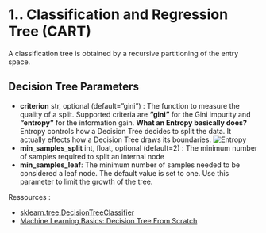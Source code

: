 # 1.. Classification and Regression Tree (CART)
A classification tree is obtained by a recursive partitioning of the entry space.
## Decision Tree Parameters
- **criterion** str, optional (default=”gini”) : The function to measure the quality of a split.
Supported criteria are **“gini”** for the Gini impurity and **“entropy”** for the information gain.
**What an Entropy basically does?**
Entropy controls how a Decision Tree decides to split the data. It actually effects how a Decision Tree draws its boundaries.
![Entropy](C:\Users\User\Desktop\4DS\ML\MachineLearningGIT\Capture.JPG)
- **min_samples_split** int, float, optional (default=2) : The minimum number of samples required to split an internal node
- **min_samples_leaf**: The minimum number of samples needed to be considered a leaf node. The default value is set to one. Use this parameter to limit the growth of the tree.











Ressources :
- [sklearn.tree.DecisionTreeClassifier](https://scikit-learn.org/stable/modules/generated/sklearn.tree.DecisionTreeClassifier.html)
- [Machine Learning Basics: Decision Tree From Scratch](https://towardsdatascience.com/machine-learning-basics-descision-tree-from-scratch-part-ii-dee664d46831)
